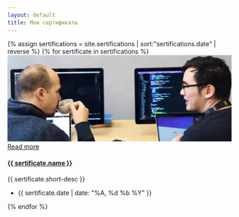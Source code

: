 ```yaml
---
layout: default
title: Мои сертификаты
---
```

<section class="section pt-5">
    <div class="container blog-cards">	        
	    <div class="row">
        {% assign sertifications = site.sertifications | sort:"sertifications.date" | reverse %}
        {% for sertificate in sertifications %}
		    <div class="col-12 col-md-6 col-lg-4 mb-5">
			    <div class="card rounded-0 border-0 shadow-sm eq-height">
					<div class="card-img-container position-relative">
				        <img class="card-img-top rounded-0" src="assets/images/blog/blog-post-thumb-3.jpg" alt="">
				        <div class="card-img-overlay overlay-mask  text-center p-0">
					        <div class="overlay-mask-content text-center w-100 position-absolute">
							    <a class="btn btn-primary" href="{{ sertificate.url }}">Read more</a>
					        </div>
					        <a class="overlay-mask-link position-absolute w-100 h-100" href="{{ sertificate.url }}"></a>
						</div>
					</div>
					<div class="card-body pb-4">
						<h4 class="card-title mb-2"><a class="text-link" href="{{ sertificate.url }}">{{ sertificate.name }}</a></h4>
							<div class="card-text">
								<div class="excerpt">{{ sertificate.short-desc }}</div>
							</div>
						</div>
						<div class="card-footer border-0">
							<ul class="meta list-inline mb-0">
								<li class="list-inline-item me-3"><i class="far fa-clock me-2"></i>{{ sertificate.date | date: "%A, %d %b %Y" }}</li>
								<!--<li class="list-inline-item"><i class="fas fa-comment me-2"></i><a class="text-link" href="#">23 Comments</a></li>-->
							</ul>
						</div>
				    </div><!--//card-->
		        </div>
			{% endfor %}
		</div>
	</div>
</section>		
